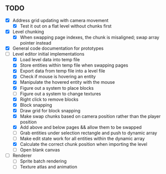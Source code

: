 ## TODO
- [x] Address grid updating with camera movement
    - [x] Test it out on a flat level without chunks first
- [x] Level chunking
    - [x] When swapping page indexes, the chunk is misaligned; swap array
      pointer instead
- [x] General code documentation for prototypes
- [ ] Level editor initial implementations
    - [x] Load level data into temp file
    - [x] Store entities within temp file when swapping pages
    - [x] Export data from temp file into a level file
    - [x] Check if mouse is hovering an entity
    - [x] Manipulate the hovered entity with the mouse
    - [x] Figure out a system to place blocks
    - [ ] Figure out a system to change textures
    - [x] Right click to remove blocks
    - [x] Block snapping
    - [x] Draw grid for block snapping
    - [x] Make swap chunks based on camera position rather than the player
      position
    - [x] Add above and below pages && allow them to be swapped
    - [ ] Grab entities under selection rectangle and push to dynamic array
    - [ ] Make edit state work for all entities within the dynamic array
    - [x] Calculate the correct chunk position when importing the level
    - [ ] Open blank canvas
 - [ ] Renderer
    - [ ] Sprite batch rendering
    - [ ] Texture atlas and animation

